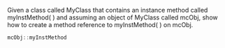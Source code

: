 Given a class called MyClass that contains an instance method called myInstMethod( ) and assuming an object of MyClass called mcObj, show how to create a method reference to myInstMethod( ) on mcObj.
```java
mcObj::myInstMethod
```
